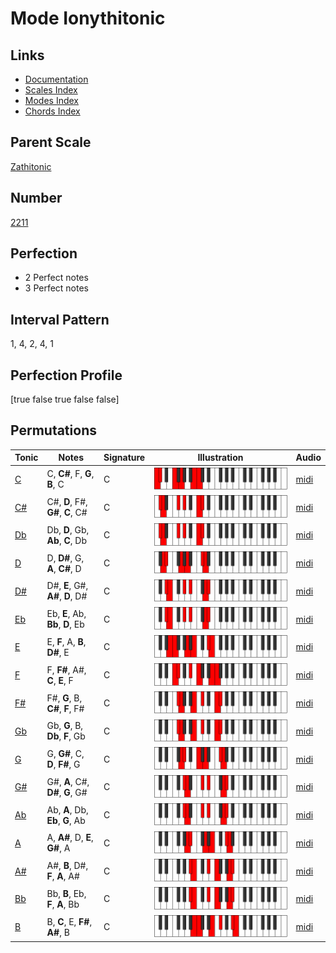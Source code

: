 # Mode Ionythitonic

## Links

- [Documentation](index.md)
- [Scales Index](Scales.md)
- [Modes Index](Modes.md)
- [Chords Index](Chords.md)

## Parent Scale

[Zathitonic](ScaleZathitonic.md)

## Number

[2211](https://ianring.com/musictheory/scales/2211)

## Perfection

- 2 Perfect notes
- 3 Perfect notes

## Interval Pattern

1, 4, 2, 4, 1

## Perfection Profile

[true false true false false]

## Permutations

| Tonic | Notes | Signature | Illustration | Audio |
|-------|-------|-----------|--------------|-------|
| [C](ModeCNaturalIonythitonic.md) | C, **C#**, F, **G**, **B**, C | C | ![CNaturalIonythitonic](ModeCNaturalIonythitonic.png) | [midi](https://github.com/edipermadi/music/blob/main/docs/ModeCNaturalIonythitonic.mid?raw=true) |
| [C#](ModeCSharpIonythitonic.md) | C#, **D**, F#, **G#**, **C**, C# | C | ![CSharpIonythitonic](ModeCSharpIonythitonic.png) | [midi](https://github.com/edipermadi/music/blob/main/docs/ModeCSharpIonythitonic.mid?raw=true) |
| [Db](ModeDFlatIonythitonic.md) | Db, **D**, Gb, **Ab**, **C**, Db | C | ![DFlatIonythitonic](ModeDFlatIonythitonic.png) | [midi](https://github.com/edipermadi/music/blob/main/docs/ModeDFlatIonythitonic.mid?raw=true) |
| [D](ModeDNaturalIonythitonic.md) | D, **D#**, G, **A**, **C#**, D | C | ![DNaturalIonythitonic](ModeDNaturalIonythitonic.png) | [midi](https://github.com/edipermadi/music/blob/main/docs/ModeDNaturalIonythitonic.mid?raw=true) |
| [D#](ModeDSharpIonythitonic.md) | D#, **E**, G#, **A#**, **D**, D# | C | ![DSharpIonythitonic](ModeDSharpIonythitonic.png) | [midi](https://github.com/edipermadi/music/blob/main/docs/ModeDSharpIonythitonic.mid?raw=true) |
| [Eb](ModeEFlatIonythitonic.md) | Eb, **E**, Ab, **Bb**, **D**, Eb | C | ![EFlatIonythitonic](ModeEFlatIonythitonic.png) | [midi](https://github.com/edipermadi/music/blob/main/docs/ModeEFlatIonythitonic.mid?raw=true) |
| [E](ModeENaturalIonythitonic.md) | E, **F**, A, **B**, **D#**, E | C | ![ENaturalIonythitonic](ModeENaturalIonythitonic.png) | [midi](https://github.com/edipermadi/music/blob/main/docs/ModeENaturalIonythitonic.mid?raw=true) |
| [F](ModeFNaturalIonythitonic.md) | F, **F#**, A#, **C**, **E**, F | C | ![FNaturalIonythitonic](ModeFNaturalIonythitonic.png) | [midi](https://github.com/edipermadi/music/blob/main/docs/ModeFNaturalIonythitonic.mid?raw=true) |
| [F#](ModeFSharpIonythitonic.md) | F#, **G**, B, **C#**, **F**, F# | C | ![FSharpIonythitonic](ModeFSharpIonythitonic.png) | [midi](https://github.com/edipermadi/music/blob/main/docs/ModeFSharpIonythitonic.mid?raw=true) |
| [Gb](ModeGFlatIonythitonic.md) | Gb, **G**, B, **Db**, **F**, Gb | C | ![GFlatIonythitonic](ModeGFlatIonythitonic.png) | [midi](https://github.com/edipermadi/music/blob/main/docs/ModeGFlatIonythitonic.mid?raw=true) |
| [G](ModeGNaturalIonythitonic.md) | G, **G#**, C, **D**, **F#**, G | C | ![GNaturalIonythitonic](ModeGNaturalIonythitonic.png) | [midi](https://github.com/edipermadi/music/blob/main/docs/ModeGNaturalIonythitonic.mid?raw=true) |
| [G#](ModeGSharpIonythitonic.md) | G#, **A**, C#, **D#**, **G**, G# | C | ![GSharpIonythitonic](ModeGSharpIonythitonic.png) | [midi](https://github.com/edipermadi/music/blob/main/docs/ModeGSharpIonythitonic.mid?raw=true) |
| [Ab](ModeAFlatIonythitonic.md) | Ab, **A**, Db, **Eb**, **G**, Ab | C | ![AFlatIonythitonic](ModeAFlatIonythitonic.png) | [midi](https://github.com/edipermadi/music/blob/main/docs/ModeAFlatIonythitonic.mid?raw=true) |
| [A](ModeANaturalIonythitonic.md) | A, **A#**, D, **E**, **G#**, A | C | ![ANaturalIonythitonic](ModeANaturalIonythitonic.png) | [midi](https://github.com/edipermadi/music/blob/main/docs/ModeANaturalIonythitonic.mid?raw=true) |
| [A#](ModeASharpIonythitonic.md) | A#, **B**, D#, **F**, **A**, A# | C | ![ASharpIonythitonic](ModeASharpIonythitonic.png) | [midi](https://github.com/edipermadi/music/blob/main/docs/ModeASharpIonythitonic.mid?raw=true) |
| [Bb](ModeBFlatIonythitonic.md) | Bb, **B**, Eb, **F**, **A**, Bb | C | ![BFlatIonythitonic](ModeBFlatIonythitonic.png) | [midi](https://github.com/edipermadi/music/blob/main/docs/ModeBFlatIonythitonic.mid?raw=true) |
| [B](ModeBNaturalIonythitonic.md) | B, **C**, E, **F#**, **A#**, B | C | ![BNaturalIonythitonic](ModeBNaturalIonythitonic.png) | [midi](https://github.com/edipermadi/music/blob/main/docs/ModeBNaturalIonythitonic.mid?raw=true) |
